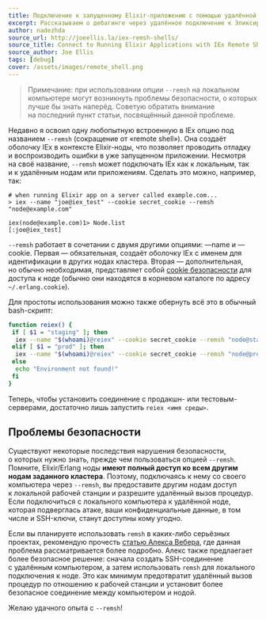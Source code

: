 ```yaml
---
title: Подключение к запущенному Elixir-приложению с помощью удалённой оболочки IEx
excerpt: Рассказываем о дебагинге через удалённое подключение к Эликсир-процессу.
author: nadezhda
source_url: http://joeellis.la/iex-remsh-shells/
source_title: Connect to Running Elixir Applications with IEx Remote Shell
source_author: Joe Ellis
tags: [debug]
cover: /assets/images/remote_shell.png
---
```


> Примечание: при использовании опции `--remsh` на локальном компьютере могут возникнуть проблемы безопасности, о которых лучше бы знать наперёд. Советую обратить внимание на последний пункт статьи, посвящённый данной проблеме.

Недавно я освоил одну любопытную встроенную в IEx опцию под названием `--remsh` (сокращение от «remote shell»). Она создаёт оболочку IEx в контексте Elixir-ноды, что позволяет проводить отладку и воспроизводить ошибки в уже запущенном приложении. Несмотря на своё название, `--remsh` может подключать IEx как к локальным, так и к удалённым нодам или приложениям. Сделать это можно, например, так:

```
# when running Elixir app on a server called example.com...
> iex --name "joe@iex_test" --cookie secret_cookie --remsh "node@example.com"

iex(node@example.com)1> Node.list
[:joe@iex_test]
```

`--remsh` работает в сочетании с двумя другими опциями: —name и —cookie. Первая — обязательная, создаёт оболочку IEx с именем для идентификации в других нодах кластера. Вторая — дополнительная, но обычно необходимая, представляет собой [cookie безопасности](http://erlang.org/doc/reference_manual/distributed.html#id88372) для доступа к ноде (обычно они находятся в корневом каталоге по адресу `~/.erlang.cookie`).

Для простоты использования можно также обернуть всё это в обычный bash-скрипт:

```bash
function reiex() {
 if [ $1 = "staging" ]; then
  iex --name "$(whoami)@reiex" --cookie secret_cookie --remsh "node@staging.example.com"
 elif [ $1 = "prod" ]; then
  iex --name "$(whoami)@reiex" --cookie secret_cookie --remsh "node@prod.example.com"
 else
  echo "Environment not found!"
 fi
}
```

Теперь, чтобы установить соединение с продакшн- или тестовым- серверами, достаточно лишь запустить `reiex <имя среды>`.

## Проблемы безопасности

Существуют некоторые последствия нарушения безопасности, о которых нужно знать, прежде чем пользоваться опцией `--remsh`. Помните, Elixir/Erlang ноды **имеют полный доступ ко всем другим нодам заданного кластера**. Поэтому, подключаясь к нему со своего компьютера через `--remsh`, вы предоставите другим нодам доступ к локальной рабочей станции и разрешите удалённый вызов процедур. Если подключиться с локального компьютера к удалённой ноде, которая подверглась атаке, ваши конфиденциальные данные, в том числе и SSH-ключи, станут доступны кому угодно.

Если вы планируете использовать `remsh` в каких-либо серьёзных проектах, рекомендую прочесть [статью Алекса Вебера](https://broot.ca/erlang-remsh-is-dangerous), где данная проблема рассматривается более подробно. Алекс также предлаегает более безопасное решение: сначала создать SSH-соединение с удалённым компьютером, а затем использовать `remsh` для локального подключения к ноде. Это как минимум предотвратит удалённый вызов процедур по отношению к рабочей станции и установит более безопасное соединение между компьютером и нодой.

Желаю удачного опыта с `--remsh`!